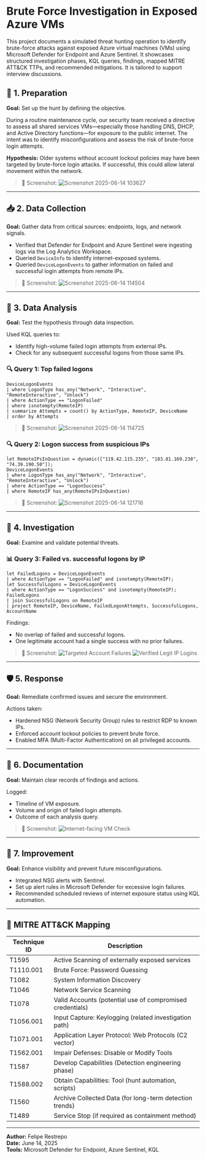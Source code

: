 # Brute Force Investigation in Exposed Azure VMs

This project documents a simulated threat hunting operation to identify brute-force attacks against exposed Azure virtual machines (VMs) using Microsoft Defender for Endpoint and Azure Sentinel. It showcases structured investigation phases, KQL queries, findings, mapped MITRE ATT&CK TTPs, and recommended mitigations. It is tailored to support interview discussions.

## 🧭 1. Preparation
**Goal:** Set up the hunt by defining the objective.

During a routine maintenance cycle, our security team received a directive to assess all shared services VMs—especially those handling DNS, DHCP, and Active Directory functions—for exposure to the public internet. The intent was to identify misconfigurations and assess the risk of brute-force login attempts.

**Hypothesis:**
Older systems without account lockout policies may have been targeted by brute-force login attacks. If successful, this could allow lateral movement within the network.

> 📸 Screenshot:
![Screenshot 2025-06-14 103627](https://github.com/user-attachments/assets/dad94bc4-8e4e-4b7f-b90d-54a0f9b7b6bd)

---

## 📥 2. Data Collection
**Goal:** Gather data from critical sources: endpoints, logs, and network signals.

- Verified that Defender for Endpoint and Azure Sentinel were ingesting logs via the Log Analytics Workspace.
- Queried `DeviceInfo` to identify internet-exposed systems.
- Queried `DeviceLogonEvents` to gather information on failed and successful login attempts from remote IPs.

> 📸 Screenshot:
![Screenshot 2025-06-14 114504](https://github.com/user-attachments/assets/af7a6f9b-f4e1-409f-884b-8396b344f303)

---

## 🧪 3. Data Analysis
**Goal:** Test the hypothesis through data inspection.

Used KQL queries to:
- Identify high-volume failed login attempts from external IPs.
- Check for any subsequent successful logons from those same IPs.

### 🔍 Query 1: Top failed logons
```kusto
DeviceLogonEvents
| where LogonType has_any("Network", "Interactive", "RemoteInteractive", "Unlock")
| where ActionType == "LogonFailed"
| where isnotempty(RemoteIP)
| summarize Attempts = count() by ActionType, RemoteIP, DeviceName
| order by Attempts
```
> 📸 Screenshot:
![Screenshot 2025-06-14 114725](https://github.com/user-attachments/assets/721c3a55-4483-49a3-b027-43466a996c1d)

### 🔍 Query 2: Logon success from suspicious IPs
```kusto
let RemoteIPsInQuestion = dynamic(["119.42.115.235", "183.81.169.238", "74.39.190.50"]);
DeviceLogonEvents
| where LogonType has_any("Network", "Interactive", "RemoteInteractive", "Unlock")
| where ActionType == "LogonSuccess"
| where RemoteIP has_any(RemoteIPsInQuestion)
```
> 📸 Screenshot:
![Screenshot 2025-06-14 121716](https://github.com/user-attachments/assets/4009a907-2d04-4700-95af-e9bd574f37a5)

---

## 🔎 4. Investigation
**Goal:** Examine and validate potential threats.

### 📊 Query 3: Failed vs. successful logons by IP
```kusto
let FailedLogons = DeviceLogonEvents
| where ActionType == "LogonFailed" and isnotempty(RemoteIP);
let SuccessfulLogons = DeviceLogonEvents
| where ActionType == "LogonSuccess" and isnotempty(RemoteIP);
FailedLogons
| join SuccessfulLogons on RemoteIP
| project RemoteIP, DeviceName, FailedLogonAttempts, SuccessfulLogons, AccountName
```

Findings:
- No overlap of failed and successful logons.
- One legitimate account had a single success with no prior failures.

> 📸 Screenshot:
> ![Targeted Account Failures](../assets/Screenshot%202025-06-14%20121730.png)
> ![Verified Legit IP Logins](../assets/Screenshot%202025-06-14%20121838.png)

---

## 🛡️ 5. Response
**Goal:** Remediate confirmed issues and secure the environment.

Actions taken:
- Hardened NSG (Network Security Group) rules to restrict RDP to known IPs.
- Enforced account lockout policies to prevent brute force.
- Enabled MFA (Multi-Factor Authentication) on all privileged accounts.

---

## 📝 6. Documentation
**Goal:** Maintain clear records of findings and actions.

Logged:
- Timeline of VM exposure.
- Volume and origin of failed login attempts.
- Outcome of each analysis query.

> 📸 Screenshot:
> ![Internet-facing VM Check](../assets/Screenshot%202025-06-14%20121838.png)

---

## 🔄 7. Improvement
**Goal:** Enhance visibility and prevent future misconfigurations.

- Integrated NSG alerts with Sentinel.
- Set up alert rules in Microsoft Defender for excessive login failures.
- Recommended scheduled reviews of internet exposure status using KQL automation.

---

## 🎯 MITRE ATT&CK Mapping
| Technique ID     | Description                                              |
|------------------|----------------------------------------------------------|
| T1595            | Active Scanning of externally exposed services          |
| T1110.001        | Brute Force: Password Guessing                          |
| T1082            | System Information Discovery                            |
| T1046            | Network Service Scanning                                |
| T1078            | Valid Accounts (potential use of compromised credentials)|
| T1056.001        | Input Capture: Keylogging (related investigation path)  |
| T1071.001        | Application Layer Protocol: Web Protocols (C2 vector)   |
| T1562.001        | Impair Defenses: Disable or Modify Tools                |
| T1587            | Develop Capabilities (Detection engineering phase)      |
| T1588.002        | Obtain Capabilities: Tool (hunt automation, scripts)    |
| T1560            | Archive Collected Data (for long-term detection trends) |
| T1489            | Service Stop (if required as containment method)        |

---
**Author:** Felipe Restrepo  
**Date:** June 14, 2025  
**Tools:** Microsoft Defender for Endpoint, Azure Sentinel, KQL

